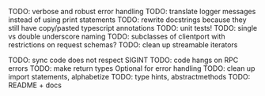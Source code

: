 TODO: verbose and robust error handling
TODO: translate logger messages instead of using print statements
TODO: rewrite docstrings because they still have copy/pasted typescript annotations
TODO: unit tests!
TODO: single vs double underscore naming
TODO: subclasses of clientport with restrictions on request schemas?
TODO: clean up streamable iterators

TODO: sync code does not respect SIGINT
TODO: code hangs on RPC errors
TODO: make return types Optional for error handling
TODO: clean up import statements, alphabetize
TODO: type hints, abstractmethods
TODO: README + docs
